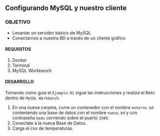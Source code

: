 ## Configurando MySQL y nuestro cliente

### OBJETIVO 
 - Levantar un servidor básico de MySQL
 - Conectarnos a nuestra BD a través de un cliente gráfico 

#### REQUISITOS 
1. Docker
2. Terminal
3. MySQL Workbench

#### DESARROLLO

Tomando como guía el `Ejemplo-01` sigue las instrucciones y realiza el Reto dentro de `MySQL Workbench`.

1. En una nueva carpeta, corre un contenedor con el nombre `entorno_bd` conteniendo una base de datos con el nombre `nueva_bd` y con contraseña `bedu` corriendo sobre el puerto `3309`.
2. Conectate a la nueva Base de Datos.
3. Carga el csv de temperaturas.

